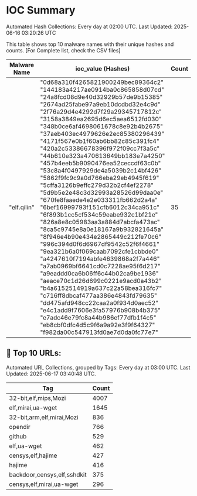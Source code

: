 # IOC Summary

Automated Hash Collections: Every day at 02:00 UTC. Last Updated: 2025-06-16 03:20:26 UTC

This table shows top 10 malware names with their unique hashes and counts. [For Complete list, check the CSV files]

| Malware Name | ioc_value (Hashes) | Count |
|--------------|--------------------|-------|
|  "elf.qilin" |  "0d68a310f4265821900249bec89364c2"<br> "144183a4217ae0914ba0c865858d07cd"<br> "24a8fcd08d9e40d32929b57de9b15385"<br> "2674ad25fabe97a9eb10dcdbd32e4c9d"<br> "2f76a29d4e4292d7f29a29345717812c"<br> "3158a3849ea2695d6ec5aea6512fd030"<br> "348b0ce6af4698061678c8e92b4b2675"<br> "37aeb403ec4979626e2ec85380296439"<br> "4171f567e0b1f60ab6bb82c85c391fc4"<br> "420a2c53386678396f972f09cc7f3a5c"<br> "44b610e323a470613649bb183e7a4250"<br> "457b4eeb5b9090476ea52ceccdf63c0b"<br> "53c8a4f0497929de4a5039b2c14bf426"<br> "5862f9fc9c9a0d766eba29eb4945f619"<br> "5cffa3126b9effc279d32b2cf4ef2278"<br> "5d9b5e2e48c3d32993a28526d99daa0e"<br> "670fe8faaede4e2e033311fb662d2a4a"<br> "6bef16999793f151cfb6012c34ca951c"<br> "6f893b1cc5cf534c59eabe932c1bf21e"<br> "826a8e8c05983aa3a884d7abcfa473ac"<br> "8ca5c9745e8a0e18167a9b932821645a"<br> "8f946e4b90e434e2865449c212fe70c6"<br> "996c394d0f6d6967df9542c52f6f4661"<br> "9ea321b6a0f069caab7092cfe1cbbde0"<br> "a4247610f7194abfe4639868a2f7a446"<br> "a7ab0969bf6641cd0c7228ae95f6d217"<br> "a9eaddd0ca6b06ff6c44b02ca9be1936"<br> "aeace70c1d26d699c0221e9acd0a43b2"<br> "b4a6152514919a637c22a58bea316fc7"<br> "c716ff8dbcaf477aa386e4843fd79635"<br> "dd475afd948cc22caa2a0f934d0aec52"<br> "e4c1add9f7606e3fa57976b908b4b375"<br> "e7adc46e79fc8a44b986ef77dfb1f4c5"<br> "eb8cbf0dfc4d5c9f6a9a92e3f9f64327"<br> "f982da00c547913fd0ae7d0da0fc77e7" | 35 |



<!-- url_summary_start -->
## 🔗 Top 10 URLs:

Automated URL Collections, grouped by Tags: Every day at 03:00 UTC. Last Updated: 2025-06-17 03:40:48 UTC.

| Tag | Count |
|-----|-------|
| 32-bit,elf,mips,Mozi | 4007 |
| elf,mirai,ua-wget | 1645 |
| 32-bit,arm,elf,mirai,Mozi | 836 |
| opendir | 766 |
| github | 529 |
| elf,ua-wget | 462 |
| censys,elf,hajime | 427 |
| hajime | 416 |
| backdoor,censys,elf,sshdkit | 375 |
| censys,elf,mirai,ua-wget | 296 |
<!-- url_summary_end -->

